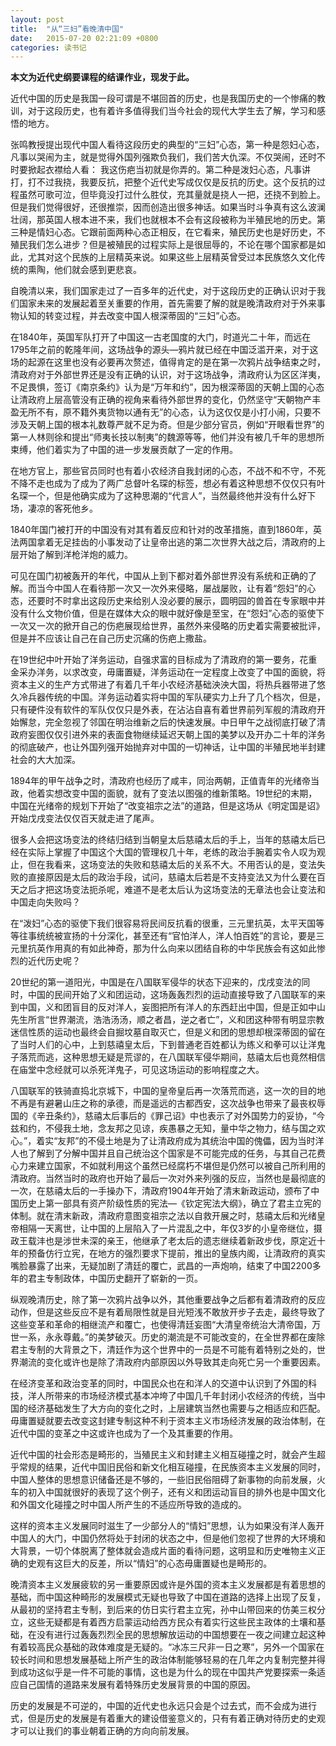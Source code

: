 ```yaml
---
layout: post
title:  "从“三妇”看晚清中国"
date:   2015-07-20 02:21:09 +0800
categories: 读书记
---
```

<p><strong>本文为近代史纲要课程的结课作业，现发于此。</strong></p>

<p>近代中国的历史是我国一段可谓是不堪回首的历史，也是我国历史的一个惨痛的教训，对于这段历史，也有着许多值得我们当今社会的现代大学生去了解，学习和感悟的地方。</p>

<p>张鸣教授提出现代中国人看待这段历史的典型的“三妇”心态，第一种是怨妇心态，凡事以哭闹为主，就是觉得外国列强欺负我们，我们苦大仇深。不仅哭闹，还时不时要掀起衣襟给人看： 我这伤疤当初就是你弄的。第二种是泼妇心态，凡事讲打，打不过我挠，我要反抗，把整个近代史写成仅仅是反抗的历史。这个反抗的过程虽然可歌可泣，但毕竟没打过什么胜仗，充其量就是挠人一把，还挠不到脸上。但是我们觉得很好，还很推崇，因而创造出很多神话。如果当时斗争真有这么波澜壮阔，那英国人根本进不来，我们也就根本不会有这段被称为半殖民地的历史。第三种是情妇心态。它跟前面两种心态正相反，在它看来，殖民历史也是好历史，不殖民我们怎么进步？但是被殖民的过程实际上是很屈辱的，不论在哪个国家都是如此，尤其对这个民族的上层精英来说。如果这些上层精英曾受过本民族悠久文化传统的熏陶，他们就会感到更悲哀。</p>


<!--more-->
<p id='more'></p>

<p>自晚清以来，我们国家走过了一百多年的近代史，对于这段历史的正确认识对于我们国家未来的发展起着至关重要的作用，首先需要了解的就是晚清政府对于外来事物认知的转变过程，并去改变中国人根深蒂固的“三妇”心态。</p>

<p>在1840年，英国军队打开了中国这一古老国度的大门，时道光二十年，而远在1795年之前的乾隆年间，这场战争的源头—鸦片就已经在中国泛滥开来，对于这场的起源在这里也没有必要再次赘述，值得肯定的是在第一次鸦片战争结束之时，清政府对于外部世界还是没有正确的认识，对于这场战争，清政府认为区区洋夷，不足畏惧，签订《南京条约》认为是“万年和约”，因为根深蒂固的天朝上国的心态让清政府上层高管没有正确的视角来看待外部世界的变化，仍然坚守“天朝物产丰盈无所不有，原不籍外夷货物以通有无”的心态，认为这仅仅是小打小闹，只要不涉及天朝上国的根本礼数尊严就不足为奇。但是少部分官员，例如“开眼看世界”的第一人林则徐和提出“师夷长技以制夷”的魏源等等，他们并没有被几千年的思想所束缚，他们着实为了中国的进一步发展贡献了一定的作用。</p>

<p>在地方官上，那些官员同时也有着小农经济自我封闭的心态，不战不和不守，不死不降不走也成为了成为了两广总督叶名琛的标签，想必有着这种思想不仅仅只有叶名琛一个，但是他确实成为了这种思潮的“代言人”，当然最终他并没有什么好下场，凄凉的客死他乡。</p>

<p>1840年国门被打开的中国没有对其有着反应和针对的改革措施，直到1860年，英法两国拿着无足挂齿的小事发动了让皇帝出逃的第二次世界大战之后，清政府的上层开始了解到洋枪洋炮的威力。</p>

<p>可见在国门初被轰开的年代，中国从上到下都对着外部世界没有系统和正确的了解。而当今中国人在看待那一次又一次外来侵略，屡战屡败，让有着“怨妇”的心态，还要时不时拿出这段历史来给别人没必要的展示，圆明园的兽首在专家眼中并没有什么文物价值，但是在媒体大众的眼中就好像是至宝，在“怨妇”心态的驱使下一次又一次的掀开自己的伤疤展现给世界，虽然外来侵略的历史着实需要被批评，但是并不应该让自己在自己历史沉痛的伤疤上撒盐。</p>

<p>在19世纪中叶开始了洋务运动，自强求富的目标成为了清政府的第一要务，花重金采办洋务，以求改变，毋庸置疑，洋务运动在一定程度上改变了中国的面貌，将资本主义的生产方式带进了有着几千年小农经济基础泱泱大国，将热兵器带进了悠久冷兵器传统的中国。洋务运动着实将中国的军队硬实力上升了几个档次，但是，只有硬件没有软件的军队仅仅只是外表，在沾沾自喜有着世界前列军舰的清政府开始懈怠，完全忽视了邻国在明治维新之后的快速发展。中日甲午之战彻底打破了清政府妄图仅仅引进外来的表面食物继续延迟天朝上国的美梦以及开办二十年的洋务的彻底破产，也让外国列强开始抛弃对中国的一切神话，让中国的半殖民地半封建社会的大大加深。</p>

<p>1894年的甲午战争之时，清政府也经历了咸丰，同治两朝，正值青年的光绪帝当政，他着实想改变中国的面貌，就有了变法以图强的维新策略。19世纪的末期，中国在光绪帝的规划下开始了“改变祖宗之法”的道路，但是这场从《明定国是诏》开始戊戌变法仅仅百天就走进了尾声。</p>

<p>很多人会把这场变法的终结归结到当朝皇太后慈禧太后的手上，当年的慈禧太后已经在实际上掌握了中国这个大国的管理权几十年，老练的政治手腕着实令人叹为观止，但在我看来，这场变法的失败和慈禧太后的关系不大。不用否认的是，变法失败的直接原因是太后的政治手段，试问，慈禧太后若是不支持变法又为什么要在百天之后才把这场变法扼杀呢，难道不是老太后认为这场变法的无章法也会让变法和中国走向失败吗？</p>

<p>在“泼妇”心态的驱使下我们很容易将民间反抗看的很重，三元里抗英，太平天国等等往事统统被宣扬的十分深化，甚至还有“官怕洋人，洋人怕百姓”的言论，要是三元里抗英作用真的有如此神奇，那为什么向来以团结自称的中华民族会有这如此惨烈的近代历史呢？</p>

<p>20世纪的第一道阳光，中国是在八国联军侵华的状态下迎来的，戊戌变法的同时，中国的民间开始了义和团运动，这场轰轰烈烈的运动直接导致了八国联军的来到中国，义和团盲目的反对洋人，妄图把所有洋人的东西赶出中国，但是正如中山先生所言“世界潮流，浩浩汤汤，顺之者昌，逆之者亡”，义和团这种带有明显宗教迷信性质的运动也最终会自掘坟墓自取灭亡，但是义和团的思想却根深蒂固的留在了当时人们的心中，上到慈禧皇太后，下到普通老百姓都认为练义和拳可以让洋鬼子落荒而逃，这种思想无疑是荒谬的，在八国联军侵华期间，慈禧太后也竟然相信在庙堂中念经就可以杀死洋鬼子，可见这场运动的影响程度之大。</p>

<p>八国联军的铁骑直捣北京城下，中国的皇帝皇后再一次落荒而逃，这一次的目的地不再是有避暑山庄之称的承德，而是遥远的古都西安，这次战争也带来了最丧权辱国的《辛丑条约》，慈禧太后事后的《罪己诏》中也表示了对外国势力的妥协，“今兹和约，不侵我土地，念友邦之见谅，疾愚暴之无知，量中华之物力，结与国之欢心。”，着实“友邦”的不侵土地是为了让清政府成为其统治中国的傀儡，因为当时洋人也了解到了分解中国并且自己统治这个国家是不可能完成的任务，与其自己花费心力来建立国家，不如就利用这个虽然已经腐朽不堪但是仍然可以被自己所利用的清政府。当然当时的政府也开始了最后一次对外来列强的反应，当然也是最彻底的一次，在慈禧太后的一手操办下，清政府1904年开始了清末新政运动，颁布了中国历史上第一部具有资产阶级性质的宪法—《钦定宪法大纲》，确立了君主立宪的体制。就在清末新政，清政府意图变祖宗之法以自救开展之时，慈禧太后和光绪皇帝相隔一天离世，让中国的上层陷入了一片混乱之中，年仅3岁的小皇帝继位，摄政王载沣也是涉世未深的亲王，他继承了老太后的遗志继续着新政步伐，原定近十年的预备仿行立宪，在地方的强烈要求下提前，推出的皇族内阁，让清政府的真实嘴脸暴露了出来，无疑加剧了清廷的覆亡，武昌的一声炮响，结束了中国2200多年的君主专制政体，中国历史翻开了崭新的一页。</p>

<p>纵观晚清历史，除了第一次鸦片战争以外，其他重要战争之后都有着清政府的反应动作，但是这些反应不是有着局限性就是目光短浅不敢放开步子去走，最终导致了这些变革和革命的相继流产和覆亡，也使得清廷妄图“大清皇帝统治大清帝国，万世一系，永永尊戴。”的美梦破灭。历史的潮流是不可能改变的，在全世界都在废除君主专制的大背景之下，清廷作为这个世界中的一员是不可能有着特别之处的，世界潮流的变化或许也是除了清政府内部原因以外导致其走向死亡另一个重要因素。</p>

<p>在经济变革和政治变革的同时，中国民众也在和洋人的交道中认识到了外国的科技，洋人所带来的市场经济模式基本冲垮了中国几千年封闭小农经济的传统，当中国的经济基础发生了大方向的变化之时，上层建筑当然也需要与之相适应和匹配。毋庸置疑就要去改变这封建专制这种不利于资本主义市场经济发展的政治体制，在近代中国的变革之中这或许也成为了一个及其重要的作用。</p>

<p>近代中国的社会形态是畸形的，当殖民主义和封建主义相互碰撞之时，就会产生超乎常规的结果，近代中国旧民俗和新文化相互碰撞，在民族资本主义发展的同时，中国人整体的思想意识储备还是不够的，一些旧民俗阻碍了新事物的向前发展，火车的初入中国就很好的表现了这个例子，还有义和团运动盲目的排外也是中国文化和外国文化碰撞之时中国人所产生的不适应所导致的造成的。</p>

<p>这样的资本主义发展同时滋生了一少部分人的“情妇”思想，认为如果没有洋人轰开中国人的大门，中国仍然将处于封闭的状态之中，但是他们忽视了世界的大环境和大背景，一切个体脱离了整体就会造成片面的看待问题，这明显和历史唯物主义正确的史观有这巨大的反差，所以“情妇”的心态毋庸置疑也是畸形的。</p>

<p>晚清资本主义发展疲软的另一重要原因或许是外国的资本主义发展都是有着思想的基础，而中国这种畸形的发展模式无疑也导致了中国在道路的选择上出现了反复，从最初的坚持君主专制，到后来的仿日实行君主立宪，孙中山带回来的仿美三权分立，这些无疑都是有着西方启蒙运动给西方民众有着实行这些民主政体的土壤和基础，在没有进行过轰轰烈烈全民的思想解放运动的中国想要在一夜之间建立起这种有着较高民众基础的政体难度是无疑的。“冰冻三尺非一日之寒”，另外一个国家在较长时间和思想发展基础上所产生的政治体制能够轻易的在几年之内复制完整并得到成功这似乎是一件不可能的事情，这也是为什么的现在中国共产党要探索一条适应自己国情的道路来发展有着特殊历史发展背景的中国的原因。</p>

<p>历史的发展是不可逆的，中国的近代史也永远只会是个过去式，而不会成为进行式，但是历史的发展是有着重大的建设借鉴意义的，只有有着正确对待历史的史观才可以让我们的事业朝着正确的方向向前发展。</p>


